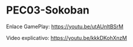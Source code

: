 # PEC03-Sokoban

Enlace GamePlay:
https://youtu.be/utAUnltBSrM

Video explicativo:
https://youtu.be/kkkDKohXnzM
